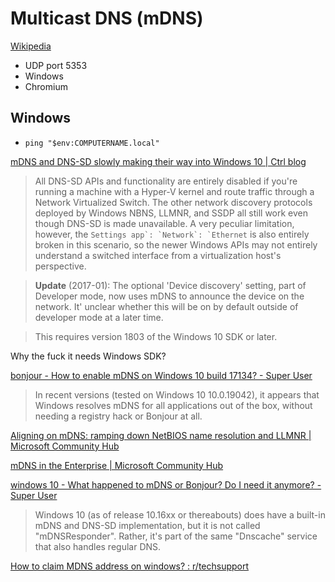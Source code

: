 # Multicast DNS (mDNS)
[Wikipedia](https://en.wikipedia.org/wiki/Multicast_DNS)

- UDP port 5353
- Windows
- Chromium

## Windows
- `ping "$env:COMPUTERNAME.local"`

[mDNS and DNS-SD slowly making their way into Windows 10 | Ctrl blog](https://www.ctrl.blog/entry/windows-mdns-dnssd.html)

> All DNS-SD APIs and functionality are entirely disabled if you're running a machine with a Hyper-V kernel and route traffic through a Network Virtualized Switch. The other network discovery protocols deployed by Windows NBNS, LLMNR, and SSDP all still work even though DNS-SD is made unavailable. A very peculiar limitation, however, the ``Settings app`: `Network`: `Ethernet`` is also entirely broken in this scenario, so the newer Windows APIs may not entirely understand a switched interface from a virtualization host's perspective.

> **Update** (2017-01): The optional 'Device discovery' setting, part of Developer mode, now uses mDNS to announce the device on the network. It' unclear whether this will be on by default outside of developer mode at a later time.

> This requires version 1803 of the Windows 10 SDK or later.

Why the fuck it needs Windows SDK?

[bonjour - How to enable mDNS on Windows 10 build 17134? - Super User](https://superuser.com/questions/1330027/how-to-enable-mdns-on-windows-10-build-17134)
> In recent versions (tested on Windows 10 10.0.19042), it appears that Windows resolves mDNS for all applications out of the box, without needing a registry hack or Bonjour at all.

[Aligning on mDNS: ramping down NetBIOS name resolution and LLMNR | Microsoft Community Hub](https://techcommunity.microsoft.com/blog/networkingblog/aligning-on-mdns-ramping-down-netbios-name-resolution-and-llmnr/3290816)

[mDNS in the Enterprise | Microsoft Community Hub](https://techcommunity.microsoft.com/blog/networkingblog/mdns-in-the-enterprise/3275777)

[windows 10 - What happened to mDNS or Bonjour? Do I need it anymore? - Super User](https://superuser.com/questions/1824603/what-happened-to-mdns-or-bonjour-do-i-need-it-anymore)
> Windows 10 (as of release 10.16xx or thereabouts) does have a built-in mDNS and DNS-SD implementation, but it is not called "mDNSResponder". Rather, it's part of the same "Dnscache" service that also handles regular DNS.

[How to claim MDNS address on windows? : r/techsupport](https://www.reddit.com/r/techsupport/comments/12k9mbu/how_to_claim_mdns_address_on_windows/)